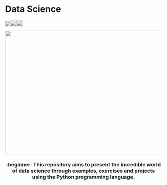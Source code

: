 

<h1 align="left">Data Science</h1>
<img src="https://img.shields.io/static/v1?label=DataScience&message=English&color=e07a5f&style=for-the-badge&logo=GitHub"><code><img height="20" src="https://www.vectorlogo.zone/logos/python/python-icon.svg"></code><code><img height="20" src="https://www.vectorlogo.zone/logos/jupyter/jupyter-icon.svg"></code>

<p align="center">
  <img width="560" height="400" src="https://user-images.githubusercontent.com/50464626/91507024-11446200-e8aa-11ea-8f7a-392c14e8e56c.jpg">
</p>

<h3 align="center">:beginner: This repository aims to present the incredible world of data science through examples, exercises and projects using the Python programming language.</h3>

